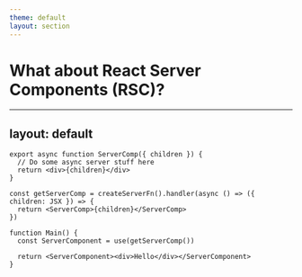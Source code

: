 ```yaml
---
theme: default
layout: section
---
```


# What about React Server Components (RSC)?

---
layout: default
---

```tsx
export async function ServerComp({ children }) {
  // Do some async server stuff here
  return <div>{children}</div>
}

const getServerComp = createServerFn().handler(async () => ({ children: JSX }) => {
  return <ServerComp>{children}</ServerComp>
})

function Main() {
  const ServerComponent = use(getServerComp())

  return <ServerComponent><div>Hello</div></ServerComponent>
}
```